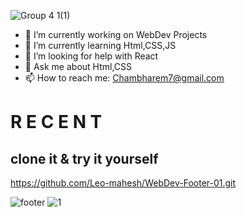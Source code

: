 
![Group 4 1(1)](https://user-images.githubusercontent.com/28594629/101653759-afc58f00-3a65-11eb-9bbd-544089723cbe.png)




- 🔭 I’m currently working on WebDev Projects
- 🌱 I’m currently learning Html,CSS,JS
- 🤔 I’m looking for help with React
- 💬 Ask me about Html,CSS
- 📫 How to reach me: Chambharem7@gmail.com



# R E C E N T
## clone it & try it yourself

https://github.com/Leo-mahesh/WebDev-Footer-01.git

![footer](https://user-images.githubusercontent.com/28594629/102194812-bf205e80-3ee3-11eb-8129-8833c461af62.gif)
![1](https://user-images.githubusercontent.com/28594629/102194814-bfb8f500-3ee3-11eb-96a8-4be698742031.gif)
